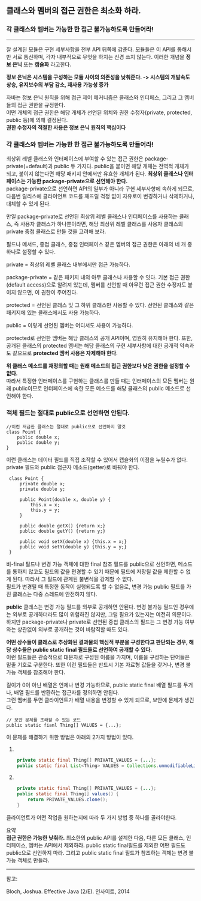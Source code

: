 ## 클래스와 멤버의 접근 권한은 최소화 하라.
### 각 클래스와 멤버는 가능한 한 접근 불가능하도록 만들어라!

-----

잘 설계된 모듈은 구현 세부사항을 전부 API 뒤쪽에 감춘다. 모듈들은 이 API를 통해서만 서로 통신하며, 각자 내부적으로 무엇을 하지는 신경 쓰지 않는다.
이러한 개념을 **정보 은닉** 또는 **캡슐화** 라고한다.

**정보 은닉은 시스템을 구성하는 모듈 사이의 의존성을 낮춰준다. -> 시스템의 개발속도 상승, 유지보수의 부담 감소, 재사용 가능성 증가**

자바는 정보 은닉 원칙을 위해 접근 제어 메커니즘은 클래스와 인터페스, 그리고 그 멤버들의 접근 권한을 규정한다.  
어떤 개체의 접근 권한은 해당 개체가 선언된 위치와 권한 수정자(private, protected, public 등)에 의해 결정된다.  
**권한 수정자의 적절한 사용은 정보 은닉 원칙의 핵심이다**

### 각 클래스와 멤버는 가능한 한 접근 불가능하도록 만들어라!

최상위 레벨 클래스와 인터페이스에 부여할 수 있는 접근 권한은 package-private(=default)과 public 두 가지다. public을 붙이면 해당 개체는 전역적 개체가 되고, 붙이지 않는다면 해당 패키지 안에서만 유효한 개체가 된다.
**최상위 클래스나 인터페이스는 가능한 package-private으로 선언해야 한다.**  
package-private으로 선언하면 API의 일부가 아니라 구현 세부사항에 속하게 되므로, 다음번 릴리스에 클라이언트 코드를 깨뜨릴 걱정 없이 자유로이 변경하거나 삭제하거나, 대체할 수 있게 된다.

만일 package-private로 선언된 최상위 레벨 클래스나 인터페이스를 사용하는 클래스, 즉 사용자 클래스가 하나뿐이라면, 해당 최상위 레벨 클래스를 사용자 클래스의 private 중첩 클래스로 만들 것을 고려해 보라.

필드나 메서드, 중첩 클래스, 중첩 인터페이스 같은 멤버의 접근 권한은 아래의 네 개 중 하나로 설정할 수 있다.

private = 최상위 레벨 클래스 내부에서만 접근 가능하다.

package-private = 같은 패키지 내의 아무 클래스나 사용할 수 잇다. 기본 접근 권한(default access)으로 알려져 있는데, 멤버를 선언할 때 아무런 접근 권한 수정자도 붙이지 않으면, 이 권한이 주어진다.

protected = 선언된 클래스 및 그 하위 클래스만 사용할 수 있다. 선언된 클래스와 같은 패키지에 있는 클래스에서도 사용 가능하다.

public = 이렇게 선언된 멤버는 어디서도 사용이 가능하다.

protected로 선언한 멤버는 해당 클래스의 공개 API이며, 영원히 유지해야 한다. 또한, 공개된 클래스의 protected 멤버는 해당 클래스의 구현 세부사항에 대한 공개적 약속과도 같으므로 **protected 멤버 사용은 자제해야 한다**.

**위 클래스 메소드를 재정의할 때는 원래 메소드의 접근 권한보다 낮은 권한을 설정할 수 없다.**  
따라서 특정한 인터페이스를 구현하는 클래스를 만들 때는 인터페이스의 모든 멤버는 원래 public이므로 인터페이스에 속한 모든 메소드를 해당 클래스의 public 메소드로 선언해야 한다.

### 객체 필드는 절대로 public으로 선언하면 안된다.

    //이런 저급한 클래스는 절대로 public으로 선언하지 말것
    class Point {
        public double x;
        public double y;
    }
이런 클래스는 데이터 필드를 직접 조작할 수 있어서 캡슐화의 이점을 누릴수가 없다. private 필드와 public 접근자 메소드(getter)로 바꿔야 한다.

     class Point {
         private double x;
         private double y;

         public Point(double x, double y) {
             this.x = x;
             this.y = y;
         }

         public double getX() {return x;}
         public double getY() {return y;}

         public void setX(double x) {this.x = x;}
         public void setY(double y) {this.y = y;}
     }

비-final 필드나 변경 가능 객체에 대한 final 참조 필드를 public으로 선언하면, 메소드를 통하지 않고도 필드의 값을 편경할 수 있기 때문에 필드에 저장될 값을 제한할 수 없게 된다. 따라서 그 필드에 관계된 불변식을 강제할 수 없다.  
필드가 변경될 때 특정한 동작이 실행되도록 할 수 없음로, 변경 가능 public 필드를 가진 클래스는 다중 스레드에 안전하지 않다.

**public** 클래스는 변경 가능 필드를 외부로 공개하면 안된다. 변경 불가능 필드인 경우에는 외부로 공개하더라도 많이 위험하진 않지만, 그럴 필요가 있는지는 여전히 의문이다. 하지만 package-private나 private로 선언된 중첩 클래스의 필드는 그 변경 가능 여부와는 상관없이 외부로 공개하는 것이 바람직할 때도 있다.

**어떤 상수들이 클래스로 추상화된 결과물의 핵심적 부분을 구성한다고 판단되는 경우, 해당 상수들은 public static final 필드들로 선언하여 공개할 수 있다.**  
이런 필드들은 관습적으로 대문자로 구성된 이름을 가지며, 이름을 구성하는 단어들은 밑줄 기호로 구분한다. 또한 이런 필드들은 반드시 기본 자료형 값들을 갖거나, 변경 불가능 객체를 참조해야 한다.

길이가 0이 아닌 배열은 언제나 변경 가능하므로, public static final 배열 필드를 두거나, 배열 필드를 반환하는 접근자를 정의하면 안된다.  
그런 멤버를 두면 클라이언트가 배열 내용을 변경할 수 있게 되므로, 보안에 문제가 생긴다.  

    // 보안 문제를 초래할 수 있는 코드
    public static fianl Thing[] VALUES = {...};

이 문제를 해결하기 위한 방법은 아래의 2가지 방법이 있다.  

1.  
```java
    private static final Thing[] PRIVATE_VALUES = {...};
    public static final List<Thing> VALUES = Collections.unmodifiableList(Arrays.asList(PRIVATE_VALUES));
```

2.  
```java
    private static final Thing[] PRIVATE_VALUES = {...};
    public static final Thing[] values() {
        return PRIVATE_VALUES.clone();
    }
```
클라이언트가 어떤 작업을 원하는지에 따라 두 가지 방법 중 하나를 골라야한다.


요약  
**접근 권한은 가능한 낮춰라.** 최소한의 public API를 설계한 다음, 다른 모든 클래스, 인터페이스, 멤버는 API에서 제외하라. public static final필드를 제외한 어떤 필드도 public으로 선언하지 마라. 그리고 public static final 필드가 참조하는 객체는 변경 불가능 객체로 만들라.

-------

참고:

Bloch, Joshua. Effective Java (2/E). 인사이트, 2014